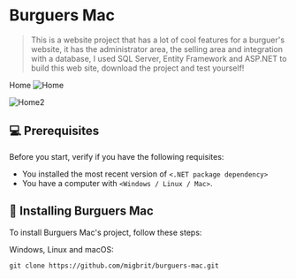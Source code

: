 # Burguers Mac

> This is a website project that has a lot of cool features for a burguer's website, it has the administrator area, the selling area and integration with a database, I used SQL Server, Entity Framework and ASP.NET to build this web site, download the project and test yourself!

Home
![Home](https://user-images.githubusercontent.com/83079059/200151007-6c340b97-0ed3-4bac-9fbf-6a465a876f5b.PNG)

![Home2](https://user-images.githubusercontent.com/83079059/200151154-6e3972e4-a550-41f3-b438-4d14e5ed7ca9.PNG)


## 💻 Prerequisites

Before you start, verify if you have the following requisites:
* You installed the most recent version of `<.NET package dependency>`
* You have a computer with `<Windows / Linux / Mac>`.

## 🚀 Installing Burguers Mac

To install Burguers Mac's project, follow these steps:

Windows, Linux and macOS:
```
git clone https://github.com/migbrit/burguers-mac.git

```

